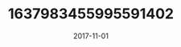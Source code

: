 ---
title: "1637983455995591402"
cover: "2017-11-01 07.47.45 1637983455995591402_46248401"
photo: "2017-11-01 07.47.45 1637983455995591402_46248401"
date: "2017-11-01"
type: "photo"
---